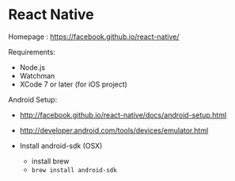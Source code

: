 # React Native

Homepage : https://facebook.github.io/react-native/

Requirements:
- Node.js
- Watchman
- XCode 7 or later (for iOS project)

Android Setup: 
- http://facebook.github.io/react-native/docs/android-setup.html
- http://developer.android.com/tools/devices/emulator.html


- Install android-sdk (OSX)
    - install brew
    - `brew install android-sdk`
